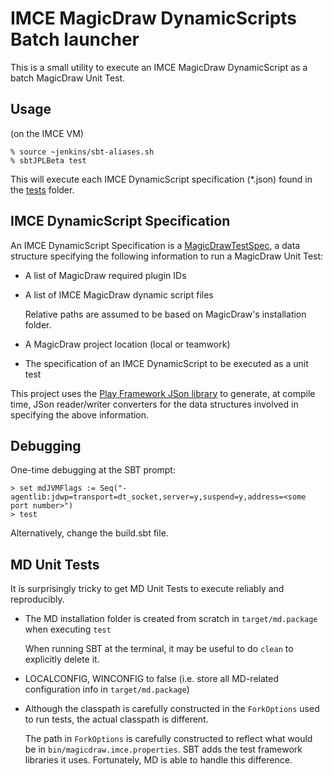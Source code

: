 # IMCE MagicDraw DynamicScripts Batch launcher

This is a small utility to execute an IMCE MagicDraw DynamicScript as a batch MagicDraw Unit Test.

## Usage

(on the IMCE VM)

```
% source ~jenkins/sbt-aliases.sh
% sbtJPLBeta test
```

This will execute each IMCE DynamicScript specification (*.json) found in the [tests](tests) folder.

## IMCE DynamicScript Specification

An IMCE DynamicScript Specification is
a [MagicDrawTestSpec](src/test/scala/gov/nasa/jpl/imce/magicdraw/dynamicscripts/batch/json/MagicDrawTestSpec.scala),
a data structure specifying the following information to run a MagicDraw Unit Test:
 - A list of MagicDraw required plugin IDs
 - A list of IMCE MagicDraw dynamic script files

   Relative paths are assumed to be based on MagicDraw's installation folder.

 - A MagicDraw project location (local or teamwork)

 - The specification of an IMCE DynamicScript to be executed as a unit test


This project uses the [Play Framework JSon library](https://www.playframework.com/documentation/2.5.x/ScalaJson) to
generate, at compile time, JSon reader/writer converters for the data structures involved in
specifying the above information.

## Debugging

One-time debugging at the SBT prompt:

```
> set mdJVMFlags := Seq("-agentlib:jdwp=transport=dt_socket,server=y,suspend=y,address=<some port number>")
> test
```

Alternatively, change the build.sbt file.

## MD Unit Tests

It is surprisingly tricky to get MD Unit Tests to execute reliably and reproducibly.

- The MD installation folder is created from scratch in `target/md.package` when executing `test`

  When running SBT at the terminal, it may be useful to do `clean` to explicitly delete it.

- LOCALCONFIG, WINCONFIG to false (i.e. store all MD-related configuration info in `target/md.package`)

- Although the classpath is carefully constructed in the `ForkOptions` used to run tests, the actual classpath is different.

  The path in `ForkOptions` is carefully constructed to reflect what would be in `bin/magicdraw.imce.properties`.
  SBT adds the test framework libraries it uses. Fortunately, MD is able to handle this difference.
